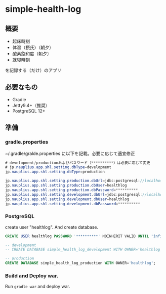 # simple-health-log

## 概要

* 起床時刻
* 体温（摂氏）（朝夕）
* 酸素飽和度（朝夕）
* 就寝時刻

を記録する（だけ）のアプリ

## 必要なもの

* Gradle
* Jetty9.4+（推奨）
* PostgreSQL 12+

## 準備

### gradle.properties

~/.gradle/gralde.properties に以下を記載。必要に応じて適宜修正

```java
# development/productionおよびパスワード（**********）は必要に応じて変更
# jp.nauplius.app.shl.setting.dbType=development
jp.nauplius.app.shl.setting.dbType=production

jp.nauplius.app.shl.setting.production.dbUrl=jdbc:postgresql://localhost:5432/simple_health_log_production
jp.nauplius.app.shl.setting.production.dbUser=healthlog
jp.nauplius.app.shl.setting.production.dbPassword=**********
jp.nauplius.app.shl.setting.development.dbUrl=jdbc:postgresql://localhost:5432/simple_health_log_development
jp.nauplius.app.shl.setting.development.dbUser=healthlog
jp.nauplius.app.shl.setting.development.dbPassword=**********
```

### PostgreSQL

create user "healthlog". And create database.

```sql
CREATE USER healthlog PASSWORD '**********' NOINHERIT VALID UNTIL 'infinity';

-- development
-- CREATE DATABASE simple_health_log_development WITH OWNER='healthlog';

-- production
CREATE DATABASE simple_health_log_production WITH OWNER='healthlog';


```

### Build and Deploy war.

Run `gradle war` and deploy war.
